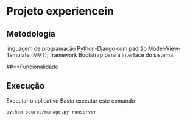# Projeto experiencein
## **Metodologia**
linguagem de programação
Python-Django com padrão Model-View-Template (MVT); framework Bootstrap para
a interface do sistema.

##**Funcionalidade

## **Execução**
Executar o aplicativo
Basta executar este comando
```
python source/manage.py runserver
```
